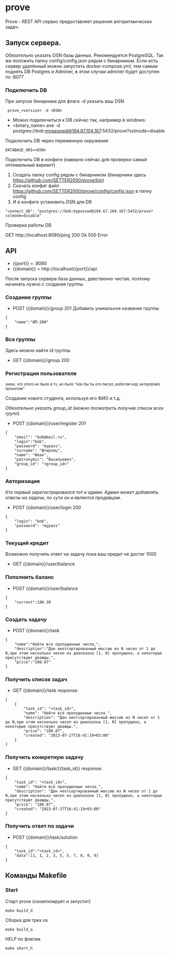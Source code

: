 # prove

Prove - REST API сервис предоставляет решения алгоритмических задач.


## Запуск сервера.
Обязательно указать DSN базы данных. Рекомендуется PostgreSQL. 
Так же положить папку config/config.json рядом с бинарником.
Если есть сервер удалённый можно запустить docker-compose.yml, 
тем самым поднять DB Postgres и Adminer, в этом случаи adminer будет доступен по :8077

### Подключить DB
При запуске бинарника для флага -d указать ваш DSN
```azure
 prove_<version> -d <DSN>
```

* Можно подключиться к DB сейчас так, например в windows:
* <binary_name>.exe -d postgres://bob:mypasswd@194.67.104.167:5432/prove?sslmode=disable

Подключить DB через переменную окружения
```
DATABASE_URI=<DSN> 
```
Подключить DB в конфиге (наверно сейчас для проверки самый оптимальный вариант)
1. Создать папку config рядом с бинарником (бинарники здесь https://github.com/SETTER2000/prove/bin)
2. Скачать конфиг файл https://github.com/SETTER2000/prove/config/config.json в папку config
3. И в конфиге установить DSN для DB
```azure
"connect_db": "postgres://bob:mypasswd@194.67.104.167:5432/prove?sslmode=disable"
```


Проверка работы DB

GET http://localhost:8080/ping
200 Ok
500 Error

## API
* {{port}} = :8080
* {{domain}} = http://localhost{{port}}/api

После запуска сервера база данных, девственно чистая, поэтому начинать нужно с создания группы.

### Создание группы

* POST {{domain}}/group 201
Добавить уникальное название группы
```azure
{
    "name":"ИП-200"
}
```

### Все группы
Здесь можно найти id группы
* GET {{domain}}/group 200


### Регистрация пользователя 
<em><small>знаю, что этого не было в тз, но было "как бы ты его писал, работая над энтерпрайз проектом"</small></em>

Создание нового студента, используя его ФИО и т.д. 

<em>Обязательно указать group_id (можно посмотреть получив список всех групп).</em>
* POST {{domain}}/user/register 201
```azure
{
    "email": "bob@mail.ru",
    "login":"bob",
    "password": "mypass",
    "surname": "Штирлиц",
    "name": "Иван",
    "patronymic": "Васильевич",
    "group_id": "<group_id>"
} 
```
### Авторизация 
<em>Кто первый зарегистрировался тот и админ. Админ может добавлять ответы на задачи, по сути он и является продавцом.</em>
* POST {{domain}}/user/login 200
```azure
{
    "login": "bob",
    "password": "mypass"
} 
```

### Текущий кредит
Возможно получить ответ на задачу пока ваш кредит не достиг 1000 
* GET {{domain}}/user/balance

### Пополнить баланс
* POST {{domain}}/user/balance
```azure
{
    "current":100.30
}
```

### Создать задачу
* POST {{domain}}/task
```azure
{
    "name":"Найти все пропущенные числа.", 
    "description":"Дан неотсортированный массив из N чисел от 1 до N,при этом несколько чисел из диапазона [1, N] пропущено, а некоторые присутствуют дважды.",
    "price":"100.87"
}
```

### Получить список задач
* GET {{domain}}/task
response:
```azure
[
    {
        "task_id": "<task_id>",
        "name": "Найти все пропущенные числа.",
        "description": "Дан неотсортированный массив из N чисел от 1 до N,при этом несколько чисел из диапазона [1, N] пропущено, а некоторые присутствуют дважды.",
        "price": "100.87",
        "created": "2023-07-27T16:41:19+03:00"
    }
]
```
### Получить конкретную задачу
* GET {{domain}}/task/{{task_id}}
response:
```azure
{
    "task_id": "<task_id>",
    "name": "Найти все пропущенные числа.",
    "description": "Дан неотсортированный массив из N чисел от 1 до N,при этом несколько чисел из диапазона [1, N] пропущено, а некоторые присутствуют дважды.",
    "price": "100.87",
    "created": "2023-07-27T16:41:19+03:00"
}
```
### Получить ответ по задачи
* POST {{domain}}/task/solution

```azure
{
    "task_id":"<task_id>",
    "data":[1, 1, 2, 3, 5, 5, 7, 8, 9, 9]
}
```
## Команды Makefile
### Start

Старт prove (скомпилирует и запустит)
```azure
make build_d
```

Сборка для трех os
```azure
make build_a
```

HELP по флагам
```azure
make short_h
```
            
